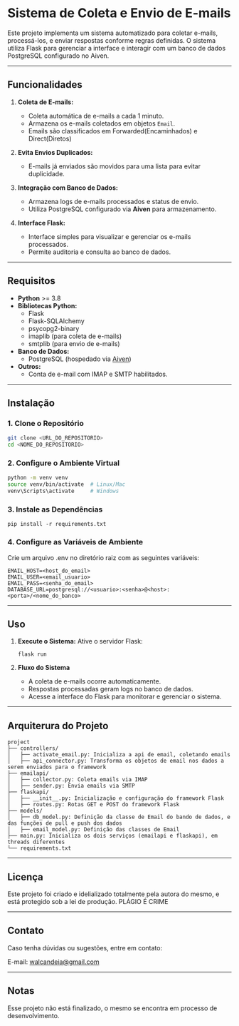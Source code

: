 # **Sistema de Coleta e Envio de E-mails**

Este projeto implementa um sistema automatizado para coletar e-mails, processá-los, e enviar respostas conforme regras definidas. O sistema utiliza Flask para gerenciar a interface e interagir com um banco de dados PostgreSQL configurado no Aiven.

---

## **Funcionalidades**

1. **Coleta de E-mails:**
   - Coleta automática de e-mails a cada 1 minuto.
   - Armazena os e-mails coletados em objetos `Email`.
   - Emails são classificados em Forwarded(Encaminhados) e Direct(Diretos) 

2. **Evita Envios Duplicados:**
   - E-mails já enviados são movidos para uma lista para evitar duplicidade.

3. **Integração com Banco de Dados:**
   - Armazena logs de e-mails processados e status de envio.
   - Utiliza PostgreSQL configurado via **Aiven** para armazenamento.

4. **Interface Flask:**
   - Interface simples para visualizar e gerenciar os e-mails processados.
   - Permite auditoria e consulta ao banco de dados.

---

## **Requisitos**

- **Python** >= 3.8
- **Bibliotecas Python:**
  - Flask
  - Flask-SQLAlchemy
  - psycopg2-binary
  - imaplib (para coleta de e-mails)
  - smtplib (para envio de e-mails)
- **Banco de Dados:**
  - PostgreSQL (hospedado via [Aiven](https://aiven.io/))
- **Outros:**
  - Conta de e-mail com IMAP e SMTP habilitados.

---

## **Instalação**

### 1. Clone o Repositório
```bash
git clone <URL_DO_REPOSITORIO>
cd <NOME_DO_REPOSITORIO>
```

### 2. Configure o Ambiente Virtual
```bash
python -m venv venv
source venv/bin/activate  # Linux/Mac
venv\Scripts\activate     # Windows
```

### 3. Instale as Dependências
```env
pip install -r requirements.txt
```

### 4. Configure as Variáveis de Ambiente
Crie um arquivo .env no diretório raiz com as seguintes variáveis:
```env
EMAIL_HOST=<host_do_email>
EMAIL_USER=<email_usuario>
EMAIL_PASS=<senha_do_email>
DATABASE_URL=postgresql://<usuario>:<senha>@<host>:<porta>/<nome_do_banco>
```
---

## **Uso**

1. **Execute o Sistema:**
   Ative o servidor Flask:
   ```env
   flask run
   ```

2. **Fluxo do Sistema**
   - A coleta de e-mails ocorre automaticamente.
   - Respostas processadas geram logs no banco de dados.
   - Acesse a interface do Flask para monitorar e gerenciar o sistema.
  
---

## **Arquiterura do Projeto**
   ```
   project
   ├── controllers/
   │   ├── activate_email.py: Inicializa a api de email, coletando emails
   │   ├── api_connector.py: Transforma os objetos de email nos dados a serem enviados para o framework 
   ├── emailapi/
   │   ├── collector.py: Coleta emails via IMAP 
   │   ├── sender.py: Envia emails via SMTP 
   ├── flaskapi/
   │   ├── __init__.py: Inicialização e configuração do framework Flask 
   │   ├── routes.py: Rotas GET e POST do framework Flask 
   ├── models/
   │   ├── db_model.py: Definição da classe de Email do bando de dados, e das funções de pull e push dos dados
   │   ├── email_model.py: Definição das classes de Email
   ├── main.py: Inicializa os dois serviços (emailapi e flaskapi), em threads diferentes
   └── requirements.txt
   ```

---

## **Licença**
Este projeto foi criado e idelializado totalmente pela autora do mesmo, e está protegido sob a lei de produção.
PLÁGIO É CRIME

---
## **Contato**
Caso tenha dúvidas ou sugestões, entre em contato:

E-mail: walcandeia@gmail.com

---
## **Notas**
Esse projeto não está finalizado, o mesmo se encontra em processo de desenvolvimento.
